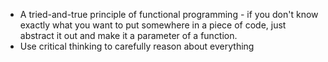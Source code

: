 * A tried-and-true principle of functional programming - if you don't know
	exactly what you want to put somewhere in a piece of code, just abstract it
	out and make it a parameter of a function.
* Use critical thinking to carefully reason about everything
